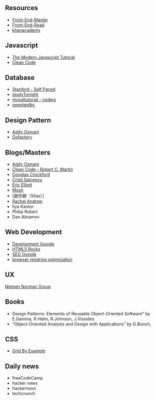 ## Resources
* [Front-End-Master](https://frontendmasters.com/books/front-end-handbook/2019/)
* [Front-End-Road](https://github.com/kamranahmedse/developer-roadmap)
* [khanacademy](https://www.khanacademy.org/)

## Javascript
* [The Modern Javascript Tutorial](https://javascript.info/)
* [Clean Code](https://github.com/ryanmcdermott/clean-code-javascript)

## Database
* [Stanford - Self Paced](https://lagunita.stanford.edu/courses/DB/RDB/SelfPaced/about)
* [studyTonight](https://www.studytonight.com/dbms/boyce-codd-normal-form.php)
* [mysqltutorial - nodejs](http://www.mysqltutorial.org/mysql-nodejs/create-table/)
* [opentextbc](https://opentextbc.ca/dbdesign01/chapter/chapter-11-functional-dependencies/)

## Design Pattern
* [Addy Osmani](../assets/learning_javascript_Design_patterns.html)
* [Dofactory](https://www.dofactory.com/javascript/design-patterns)


## Blogs/Masters
* [Addy Osmani](https://addyosmani.com/blog/)
* [Clean Code - Robert C. Martin](https://blog.cleancoder.com/uncle-bob/2012/08/13/the-clean-architecture.html)
* [Douglas Crockford](http://crockford.com/javascript/)
* [Cristi Salcescu](https://medium.freecodecamp.org/@cristisalcescu)
* [Eric Elliott](https://medium.com/@_ericelliott)
* [Mosh](https://programmingwithmosh.com)
* [謝宗穎（Silas）]
* [Rachel Andrew](https://rachelandrew.co.uk/)
* Ilya Kantor
* Philip Robert
* Dan Abramov



## Web Development
* [Development Google](https://developers.google.com/web/)
* [HTML5 Rocks](https://www.html5rocks.com/en/)
* [SEO Google](https://www.google.com/webmasters/)
* [browser rendring optimization](https://www.udacity.com/course/browser-rendering-optimization--ud860)

## UX
[Nielsen Norman Group](https://www.nngroup.com/)

## Books
* Design Patterns: Elements of Reusable Object-Oriented Software” by E.Gamma, R.Helm, R.Johnson, J.Vissides
* “Object-Oriented Analysis and Design with Applications” by G.Booch,

## CSS
* [Grid By Example](https://gridbyexample.com/)

## Daily news
* freeCodeCamp
* hacker news
* hackernoon
* techcrunch
